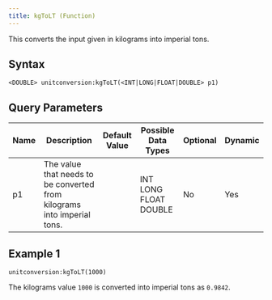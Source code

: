 ```yaml
---
title: kgToLT (Function)
---
```


This converts the input given in kilograms into imperial tons.

## Syntax

    <DOUBLE> unitconversion:kgToLT(<INT|LONG|FLOAT|DOUBLE> p1)

## Query Parameters

| Name | Description                                                             | Default Value | Possible Data Types   | Optional | Dynamic |
|------|-------------------------------------------------------------------------|---------------|-----------------------|----------|---------|
| p1   | The value that needs to be converted from kilograms into imperial tons. |               | INT LONG FLOAT DOUBLE | No       | Yes     |

## Example 1

    unitconversion:kgToLT(1000)

The kilograms value `1000` is converted into imperial tons as
`0.9842`.
